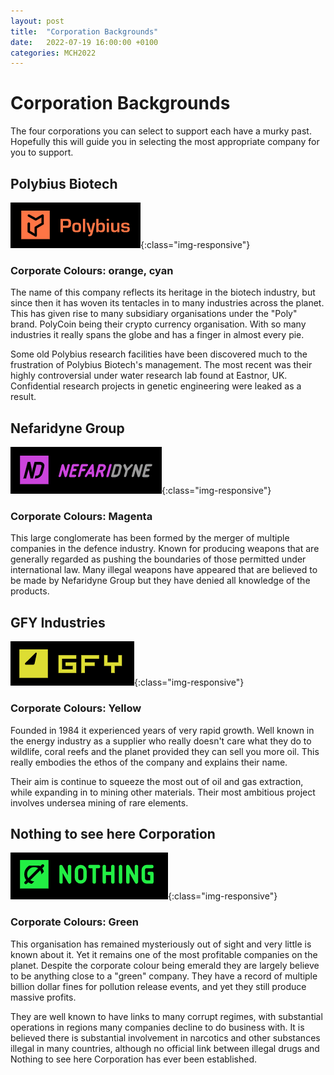 ```yaml
---
layout: post
title:  "Corporation Backgrounds"
date:   2022-07-19 16:00:00 +0100
categories: MCH2022
---
```


# Corporation Backgrounds
The four corporations you can select to support each have a murky past.  Hopefully this will guide you in selecting the most appropriate company for you to support.

## Polybius Biotech
![Polybius Biotech](/assets/img/PolyBius1.PNG){:class="img-responsive"}
### Corporate Colours: orange, cyan
The name of this company reflects its heritage in the biotech industry, but since then it has woven its tentacles in to many industries across the planet. This has given rise to many subsidiary organisations under the "Poly" brand.  PolyCoin being their crypto currency organisation.  With so many industries it really spans the globe and has a finger in almost every pie.

Some old Polybius research facilities have been discovered much to the frustration of Polybius Biotech's management.  The most recent was their highly controversial under water research lab found at Eastnor, UK.  Confidential research projects in genetic engineering were leaked as a result.


## Nefaridyne Group
![Nefaridyne Group](/assets/img/Nefaridyne1.PNG){:class="img-responsive"}
### Corporate Colours: Magenta
This large conglomerate has been formed by the merger of multiple companies in the defence industry.  Known for producing weapons that are generally regarded as pushing the boundaries of those permitted under international law.  Many illegal weapons have appeared that are believed to be made by Nefaridyne Group but they have denied all knowledge of the products. 


## GFY Industries
![GFY Industries](/assets/img/GFY1.PNG){:class="img-responsive"}
### Corporate Colours: Yellow
Founded in 1984 it experienced years of very rapid growth. Well known in the energy industry as a supplier who really doesn't care what they do to wildlife, coral reefs and the planet provided they can sell you more oil.  This really embodies the ethos of the company and explains their name.

Their aim is continue to squeeze the most out of oil and gas extraction, while expanding in to mining other materials.  Their most ambitious project involves undersea mining of rare elements.


## Nothing to see here Corporation
![GNothing to see here Corporation](/assets/img/Nothing1.PNG){:class="img-responsive"}
### Corporate Colours: Green
This organisation has remained mysteriously out of sight and very little is known about it.  Yet it remains one of the most profitable companies on the planet. Despite the corporate colour being emerald they are largely believe to be anything close to a "green" company.  They have a record of multiple billion dollar fines for pollution release events, and yet they still produce massive profits.

They are well known to have links to many corrupt regimes, with substantial operations in regions many companies decline to do business with.  It is believed there is substantial involvement in narcotics and other substances illegal in many countries, although no official link between illegal drugs and Nothing to see here Corporation has ever been established.

